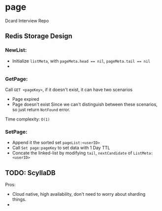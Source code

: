 # page
Dcard Interview Repo

## Redis Storage Design

### NewList:
- Initialize `listMeta`, with `pageMeta.head == nil`, `pageMeta.tail == nil` 
- 

### GetPage:
Call `GET <pageKey>`, if it doesn't exist, it can have two scenarios
- Page expired
- Page doesn't exist
Since we can't distinguish between these scenarios, so just return `NotFound` error.

Time complexity: `O(1)`
### SetPage:

- Append it the sorted set `pageList:<userID>`
- Call `Set page:pageKey` to set data with 1 Day TTL
- Concate the linked-list by modifying `tail`, `nextCandidate` of `ListMeta:<userID>`

## TODO: ScyllaDB

Pros:
- Cloud native, high availability, don't need to worry about sharding things.
- 

